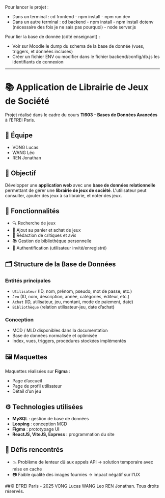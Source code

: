 Pour lancer le projet : 

- Dans un terminal : cd frontend - npm install - npm run dev
- Dans un autre terminal : cd backend - npm install - npm install dotenv (nécessaire des fois je ne sais pas pourquoi) - node server.js

Pour lier la base de donnée (côté enseignant) :

- Voir sur Moodle le dump du schema de la base de donnée (vues, triggers, et données incluses)
- Créer un fichier ENV ou modifier dans le fichier backend/config/db.js les identifiants de connexion

--------------------------

# 📚 Application de Librairie de Jeux de Société

Projet réalisé dans le cadre du cours **TI603 – Bases de Données Avancées** à l’EFREI Paris.

## 👥 Équipe

- VONG Lucas  
- WANG Léo  
- REN Jonathan  

## 🎯 Objectif

Développer une **application web** avec une **base de données relationnelle** permettant de gérer une **librairie de jeux de société**. L'utilisateur peut consulter, ajouter des jeux à sa librairie, et noter des jeux.

## 🧩 Fonctionnalités

- 🔍 Recherche de jeux
- 🛒 Ajout au panier et achat de jeux
- 📝 Rédaction de critiques et avis
- 📚 Gestion de bibliothèque personnelle
- 🔐 Authentification (utilisateur invité/enregistré)

## 🗂 Structure de la Base de Données

### Entités principales

- `Utilisateur` (ID, nom, prénom, pseudo, mot de passe, etc.)
- `Jeu` (ID, nom, description, année, catégories, éditeur, etc.)
- `Achat` (ID, utilisateur, jeu, montant, mode de paiement, date)
- `Bibliothèque` (relation utilisateur-jeu, date d’achat)

### Conception

- MCD / MLD disponibles dans la documentation
- Base de données normalisée et optimisée
- Index, vues, triggers, procédures stockées implémentés

## 🖼 Maquettes

Maquettes réalisées sur **Figma** :

- Page d’accueil
- Page de profil utilisateur
- Détail d’un jeu

## ⚙️ Technologies utilisées

- **MySQL** : gestion de base de données
- **Looping** : conception MCD
- **Figma** : prototypage UI
- **ReactJS, ViteJS, Express** : programmation du site

## 🚧 Défis rencontrés

- 📉 Problème de lenteur dû aux appels API → solution temporaire avec mise en cache
- 📷 Faible qualité des images fournies → impact négatif sur l'UX


##© EFREI Paris - 2025 VONG Lucas WANG Leo REN Jonathan. Tous droits réservés.

